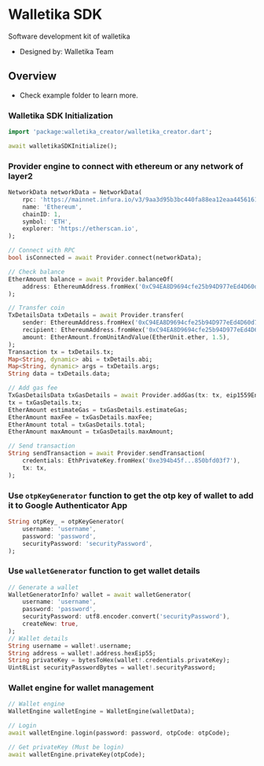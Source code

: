 # Walletika SDK
Software development kit of walletika
- Designed by: Walletika Team

## Overview
- Check example folder to learn more.

### Walletika SDK Initialization
```dart
import 'package:walletika_creator/walletika_creator.dart';

await walletikaSDKInitialize();
```

### Provider engine to connect with ethereum or any network of layer2
```dart
NetworkData networkData = NetworkData(
    rpc: 'https://mainnet.infura.io/v3/9aa3d95b3bc440fa88ea12eaa4456161',
    name: 'Ethereum',
    chainID: 1,
    symbol: 'ETH',
    explorer: 'https://etherscan.io',
);

// Connect with RPC
bool isConnected = await Provider.connect(networkData);

// Check balance
EtherAmount balance = await Provider.balanceOf(
    address: EthereumAddress.fromHex('0xC94EA8D9694cfe25b94D977eEd4D60d7c0985BD3'),
);

// Transfer coin
TxDetailsData txDetails = await Provider.transfer(
    sender: EthereumAddress.fromHex('0xC94EA8D9694cfe25b94D977eEd4D60d7c0985BD3'),
    recipient: EthereumAddress.fromHex('0xC94EA8D9694cfe25b94D977eEd4D60d7c0985BD3'),
    amount: EtherAmount.fromUnitAndValue(EtherUnit.ether, 1.5),
);
Transaction tx = txDetails.tx;
Map<String, dynamic> abi = txDetails.abi;
Map<String, dynamic> args = txDetails.args;
String data = txDetails.data;

// Add gas fee
TxGasDetailsData txGasDetails = await Provider.addGas(tx: tx, eip1559Enabled: true);
tx = txGasDetails.tx;
EtherAmount estimateGas = txGasDetails.estimateGas;
EtherAmount maxFee = txGasDetails.maxFee;
EtherAmount total = txGasDetails.total;
EtherAmount maxAmount = txGasDetails.maxAmount;

// Send transaction
String sendTransaction = await Provider.sendTransaction(
    credentials: EthPrivateKey.fromHex('0xe394b45f...850bfd03f7'),
    tx: tx,
);
```

### Use `otpKeyGenerator` function to get the otp key of wallet to add it to Google Authenticator App
```dart
String otpKey_ = otpKeyGenerator(
    username: 'username',
    password: 'password',
    securityPassword: 'securityPassword',
);
```

### Use `walletGenerator` function to get wallet details
```dart
// Generate a wallet
WalletGeneratorInfo? wallet = await walletGenerator(
    username: 'username',
    password: 'password',
    securityPassword: utf8.encoder.convert('securityPassword'),
    createNew: true,
);
// Wallet details
String username = wallet!.username;
String address = wallet!.address.hexEip55;
String privateKey = bytesToHex(wallet!.credentials.privateKey);
Uint8List securityPasswordBytes = wallet!.securityPassword;
```

### Wallet engine for wallet management
```dart
// Wallet engine
WalletEngine walletEngine = WalletEngine(walletData);

// Login
await walletEngine.login(password: password, otpCode: otpCode);

// Get privateKey (Must be login)
await walletEngine.privateKey(otpCode);
```
